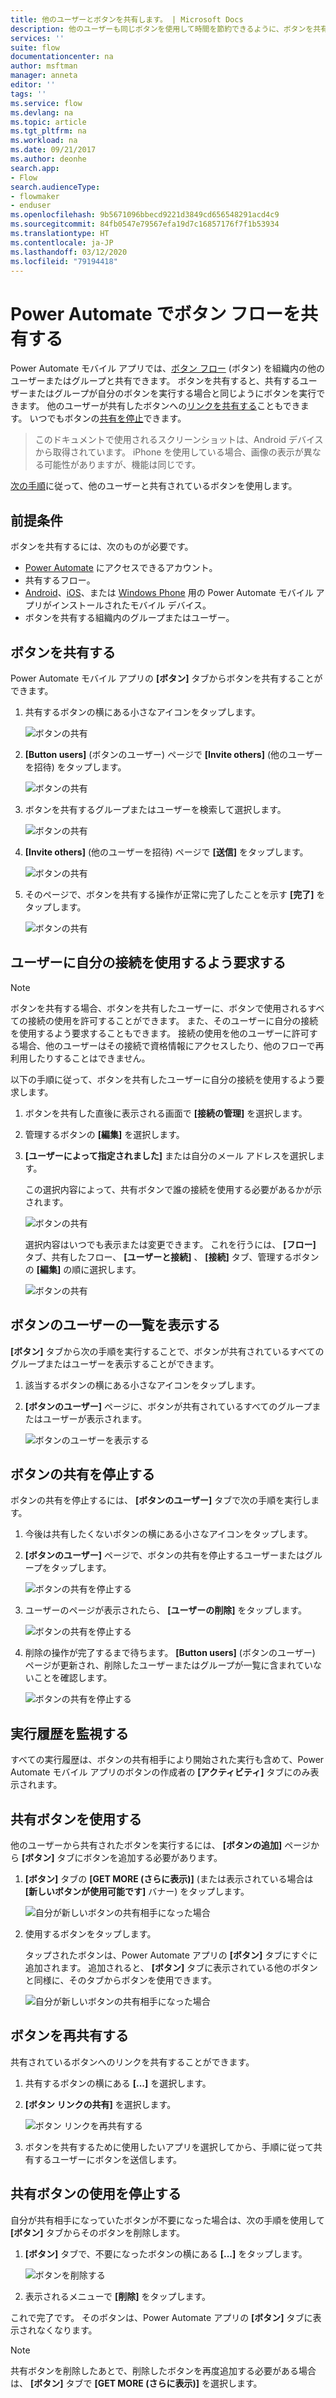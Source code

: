 ```yaml
---
title: 他のユーザーとボタンを共有します。 | Microsoft Docs
description: 他のユーザーも同じボタンを使用して時間を節約できるように、ボタンを共有します。
services: ''
suite: flow
documentationcenter: na
author: msftman
manager: anneta
editor: ''
tags: ''
ms.service: flow
ms.devlang: na
ms.topic: article
ms.tgt_pltfrm: na
ms.workload: na
ms.date: 09/21/2017
ms.author: deonhe
search.app:
- Flow
search.audienceType:
- flowmaker
- enduser
ms.openlocfilehash: 9b5671096bbecd9221d3849cd656548291acd4c9
ms.sourcegitcommit: 84fb0547e79567efa19d7c16857176f7f1b53934
ms.translationtype: HT
ms.contentlocale: ja-JP
ms.lasthandoff: 03/12/2020
ms.locfileid: "79194418"
---
```

# <a name="share-button-flows-in-power-automate"></a>Power Automate でボタン フローを共有する

Power Automate モバイル アプリでは、[ボタン フロー](introduction-to-button-flows.md) (ボタン) を組織内の他のユーザーまたはグループと共有できます。 ボタンを共有すると、共有するユーザーまたはグループが自分のボタンを実行する場合と同じようにボタンを実行できます。 他のユーザーが共有したボタンへの[リンクを共有する](share-buttons.md#re-share-a-button)こともできます。 いつでもボタンの[共有を停止](share-buttons.md#stop-sharing-a-button)できます。

> このドキュメントで使用されるスクリーンショットは、Android デバイスから取得されています。 iPhone を使用している場合、画像の表示が異なる可能性がありますが、機能は同じです。
> 
> 

[次の手順](share-buttons.md#use-shared-buttons)に従って、他のユーザーと共有されているボタンを使用します。

## <a name="prerequisites"></a>前提条件
ボタンを共有するには、次のものが必要です。

* [Power Automate](https://flow.microsoft.com) にアクセスできるアカウント。
* 共有するフロー。
* [Android](https://aka.ms/flowmobiledocsandroid)、[iOS](https://aka.ms/flowmobiledocsios)、または [Windows Phone](https://aka.ms/flowmobilewindows) 用の Power Automate モバイル アプリがインストールされたモバイル デバイス。
* ボタンを共有する組織内のグループまたはユーザー。

## <a name="share-a-button"></a>ボタンを共有する
Power Automate モバイル アプリの **[ボタン]** タブからボタンを共有することができます。

1. 共有するボタンの横にある小さなアイコンをタップします。
   
    ![ボタンの共有](./media/share-buttons/share-button-flows-buttons-tab.png)
2. **[Button users]** (ボタンのユーザー) ページで **[Invite others]** (他のユーザーを招待) をタップします。
   
    ![ボタンの共有](./media/share-buttons/share-button-flows-button-users.png)
3. ボタンを共有するグループまたはユーザーを検索して選択します。
   
    ![ボタンの共有](./media/share-buttons/share-button-flows-invite-others-select.png)
4. **[Invite others]** (他のユーザーを招待) ページで **[送信]** をタップします。
   
    ![ボタンの共有](./media/share-buttons/share-button-flows-invite-others-send.png)
5. そのページで、ボタンを共有する操作が正常に完了したことを示す **[完了]** をタップします。
   
    ![ボタンの共有](./media/share-buttons/share-button-flows-invite-others-done.png)

## <a name="require-users-to-use-their-own-connections"></a>ユーザーに自分の接続を使用するよう要求する
> [!NOTE]
> ボタンを共有する場合、ボタンを共有したユーザーに、ボタンで使用されるすべての接続の使用を許可することができます。 また、そのユーザーに自分の接続を使用するよう要求することもできます。 接続の使用を他のユーザーに許可する場合、他のユーザーはその接続で資格情報にアクセスしたり、他のフローで再利用したりすることはできません。
> 
> 

以下の手順に従って、ボタンを共有したユーザーに自分の接続を使用するよう要求します。

1. ボタンを共有した直後に表示される画面で **[接続の管理]** を選択します。
2. 管理するボタンの **[編集]** を選択します。
3. **[ユーザーによって指定されました]** または自分のメール アドレスを選択します。
   
    この選択内容によって、共有ボタンで誰の接続を使用する必要があるかが示されます。
   
    ![ボタンの共有](./media/share-buttons/share-button-select-connection-provided-by-user.png)
   
    選択内容はいつでも表示または変更できます。 これを行うには、 **[フロー]** タブ、共有したフロー、 **[ユーザーと接続]** 、 **[接続]** タブ、管理するボタンの **[編集]** の順に選択します。
   
    ![ボタンの共有](./media/share-buttons/share-button-flows-conn-provided-by-user.png)

## <a name="view-the-list-of-button-users"></a>ボタンのユーザーの一覧を表示する
**[ボタン]** タブから次の手順を実行することで、ボタンが共有されているすべてのグループまたはユーザーを表示することができます。

1. 該当するボタンの横にある小さなアイコンをタップします。
2. **[ボタンのユーザー]** ページに、ボタンが共有されているすべてのグループまたはユーザーが表示されます。
   
    ![ボタンのユーザーを表示する](./media/share-buttons/share-button-flows-button-users-list.png)

## <a name="stop-sharing-a-button"></a>ボタンの共有を停止する
ボタンの共有を停止するには、 **[ボタンのユーザー]** タブで次の手順を実行します。

1. 今後は共有したくないボタンの横にある小さなアイコンをタップします。
2. **[ボタンのユーザー]** ページで、ボタンの共有を停止するユーザーまたはグループをタップします。
   
    ![ボタンの共有を停止する](./media/share-buttons/share-button-flows-remove-user-list.png)
3. ユーザーのページが表示されたら、 **[ユーザーの削除]** をタップします。
   
    ![ボタンの共有を停止する](./media/share-buttons/share-button-flows-remove-user.png)
4. 削除の操作が完了するまで待ちます。 **[Button users]** (ボタンのユーザー) ページが更新され、削除したユーザーまたはグループが一覧に含まれていないことを確認します。
   
    ![ボタンの共有を停止する](./media/share-buttons/share-button-flows-remove-user-result.png)

## <a name="monitor-the-run-history"></a>実行履歴を監視する
すべての実行履歴は、ボタンの共有相手により開始された実行も含めて、Power Automate モバイル アプリのボタンの作成者の **[アクティビティ]** タブにのみ表示されます。

## <a name="use-shared-buttons"></a>共有ボタンを使用する
他のユーザーから共有されたボタンを実行するには、 **[ボタンの追加]** ページから **[ボタン]** タブにボタンを追加する必要があります。

1. **[ボタン]** タブの **[GET MORE (さらに表示)]** (または表示されている場合は **[新しいボタンが使用可能です]** バナー) をタップします。
   
    ![自分が新しいボタンの共有相手になった場合](./media/share-buttons/share-button-flows-banner.png)
2. 使用するボタンをタップします。
   
    タップされたボタンは、Power Automate アプリの **[ボタン]** タブにすぐに追加されます。 追加されると、 **[ボタン]** タブに表示されている他のボタンと同様に、そのタブからボタンを使用できます。
   
    ![自分が新しいボタンの共有相手になった場合](./media/share-buttons/share-button-flows-buttons-shared-with-me.png)

## <a name="re-share-a-button"></a>ボタンを再共有する
共有されているボタンへのリンクを共有することができます。

1. 共有するボタンの横にある **[...]** を選択します。
2. **[ボタン リンクの共有]** を選択します。
   
    ![ボタン リンクを再共有する](./media/share-buttons/re-share-button.png)
3. ボタンを共有するために使用したいアプリを選択してから、手順に従って共有するユーザーにボタンを送信します。

## <a name="stop-using-a-shared-button"></a>共有ボタンの使用を停止する
自分が共有相手になっていたボタンが不要になった場合は、次の手順を使用して **[ボタン]** タブからそのボタンを削除します。

1. **[ボタン]** タブで、不要になったボタンの横にある **[...]** をタップします。
   
    ![ボタンを削除する](./media/share-buttons/share-button-flows-added-shared-button.png)
2. 表示されるメニューで **[削除]** をタップします。

これで完了です。 そのボタンは、Power Automate アプリの **[ボタン]** タブに表示されなくなります。

> [!NOTE]
> 共有ボタンを削除したあとで、削除したボタンを再度追加する必要がある場合は、 **[ボタン]** タブで **[GET MORE (さらに表示)]** を選択します。
> 
> 

